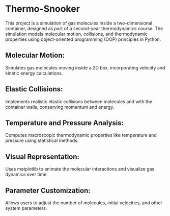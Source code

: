# Thermo-Snooker
This project is a simulation of gas molecules inside a two-dimensional container, designed as part of a second-year thermodynamics course. The simulation models molecular motion, collisions, and thermodynamic properties using object-oriented programming (OOP) principles in Python.

## Molecular Motion: 
Simulates gas molecules moving inside a 2D box, incorporating velocity and kinetic energy calculations.
## Elastic Collisions: 
Implements realistic elastic collisions between molecules and with the container walls, conserving momentum and energy.
## Temperature and Pressure Analysis: 
Computes macroscopic thermodynamic properties like temperature and pressure using statistical methods.
## Visual Representation: 
Uses matplotlib to animate the molecular interactions and visualize gas dynamics over time.
## Parameter Customization: 
Allows users to adjust the number of molecules, initial velocities, and other system parameters.
